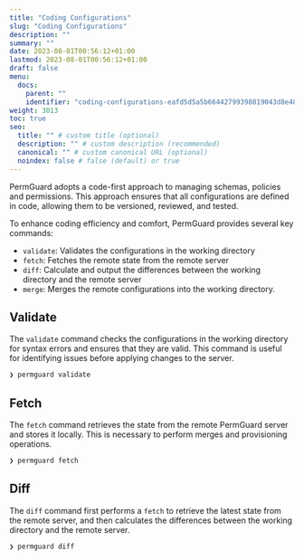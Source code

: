 ```yaml
---
title: "Coding Configurations"
slug: "Coding Configurations"
description: ""
summary: ""
date: 2023-08-01T00:56:12+01:00
lastmod: 2023-08-01T00:56:12+01:00
draft: false
menu:
  docs:
    parent: ""
    identifier: "coding-configurations-eafd5d5a5b66442799398819043d8e48"
weight: 3013
toc: true
seo:
  title: "" # custom title (optional)
  description: "" # custom description (recommended)
  canonical: "" # custom canonical URL (optional)
  noindex: false # false (default) or true
---
```


PermGuard adopts a code-first approach to managing schemas, policies and permissions. This approach ensures that all configurations are defined in code, allowing them to be versioned, reviewed, and tested.

To enhance coding efficiency and comfort, PermGuard provides several key commands:

- `validate`: Validates the configurations in the working directory
- `fetch`: Fetches the remote state from the remote server
- `diff`: Calculate and output the differences between the working directory and the remote server
- `merge`: Merges the remote configurations into the working directory.

## Validate

The `validate` command checks the configurations in the working directory for syntax errors and ensures that they are valid. This command is useful for identifying issues before applying changes to the server.

```bash
❯ permguard validate
```

## Fetch

The `fetch` command retrieves the state from the remote PermGuard server and stores it locally. This is necessary to perform merges and provisioning operations.

```bash
❯ permguard fetch
```

## Diff

The `diff` command first performs a `fetch` to retrieve the latest state from the remote server, and then calculates the differences between the working directory and the remote server.

```bash
❯ permguard diff
```
